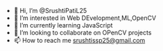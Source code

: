 - 👋 Hi, I’m @SrushtiPatiL25
- 👀 I’m interested in Web DEvelopment,ML,OpenCV
- 🌱 I’m currently learning JavaScript 
- 💞️ I’m looking to collaborate on OPenCV projects
- 📫 How to reach me srushtissp25@gmail.com

<!---
SrushtiPatiL25/SrushtiPatiL25 is a ✨ special ✨ repository because its `README.md` (this file) appears on your GitHub profile.
You can click the Preview link to take a look at your changes.
--->
